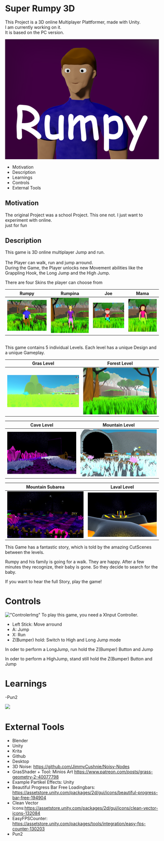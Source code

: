 # Super Rumpy 3D

This Project is a 3D online Multiplayer Plattformer, made with Unity.<br>
I am currently working on it. <br>It is based on the PC version.

!["RumpyLogo"](imgs/RumpyLogo.png)

- Motivation
- Description
- Learnings
- Controls
- External Tools

## Motivation
The original Project was a school Project. This one not. I just want to experiment with online.<br>
just for fun
## Description
This game is 3D online multiplayer Jump and run. 
<br>
<br>
The Player can walk, run and jump arround.<br> 
During the Game, the Player unlocks new Movement abilities like the Grappling Hook, the Long Jump and the High Jump.

There are four Skins the player can choose from

|        Rumpy         |        Rumpina         |          Joe           |          Mama          |
| :------------------: | :--------------------: | :--------------------: | :--------------------: |
| !["RumpyBild"](imgs/Rumpy.jpeg) | !["RumpinaBild"](imgs/Rumpina.jpeg) | !["JoeBild"](imgs/0Joe.jpeg) | !["MamaBild"](imgs/1Mama.jpeg) |

<br>
This game contains 5 individual Levels. Each level has a unique Design and a unique Gameplay.

|Gras Level| Forest Level|
|:------------------:|:------------------:|
| !["Map1"](imgs/GrasLevel.jpeg)|!["Map2"](imgs/WaldLevel.jpeg)|


|Cave Level|Mountain Level|
|:------------------:|:------------------:|
| !["Map3"](imgs/Hoelenlevel.jpeg)|!["Map4"](imgs/BergLevel.jpeg)|

|Mountain Subarea| Laval Level|
|:------------------:|:------------------:|
| !["Map4Sub"](imgs/BergSub.jpeg)|!["Map5"](imgs/lavaLevel.jpeg)|

This Game has a fantastic story, which is told by the amazing CutScenes between the levels.

Rumpy and his family is going for a walk. They are happy. After a few minutes they recognize, their baby is gone. So they decide to search for the baby. 

If you want to hear the full Story, play the game!

# Controls

!["ControlerImg"](https://compass-ssl.xbox.com/assets/ee/fc/eefc6208-52af-438b-a706-e3ca97846d21.jpg?n=111101_Gallery-0_4_1350x759.jpg)
To play this game, you need a XInput Controller.

- Left Stick: Move arround
- A: Jump
- X: Run
- Z(Bumper) hold: Switch to High and Long Jump mode
  
In oder to perform a LongJump, run hold the Z(Bumper) Button and Jump

In oder to perform a HighJump, stand still hold the Z(Bumper) Button and Jump


# Learnings
-Pun2

![](https://www.youtube.com/embed/TgxoFQkYPAs)

# External Tools 
- Blender
- Unity
- Krita
- Github 
- Desktop
- 3D Noise: https://github.com/JimmyCushnie/Noisy-Nodes
- GrasShader + Tool: Minios Art https://www.patreon.com/posts/grass-geometry-2-40077798
- Example Partikel Effects: Unity 
- Beautiful Progress Bar Free Loadingbars: https://assetstore.unity.com/packages/2d/gui/icons/beautiful-progress-bar-free-194904
- Clean Vector Icons:https://assetstore.unity.com/packages/2d/gui/icons/clean-vector-icons-132084
- EasyFPSCounter: https://assetstore.unity.com/packages/tools/integration/easy-fps-counter-130203
- Pun2
